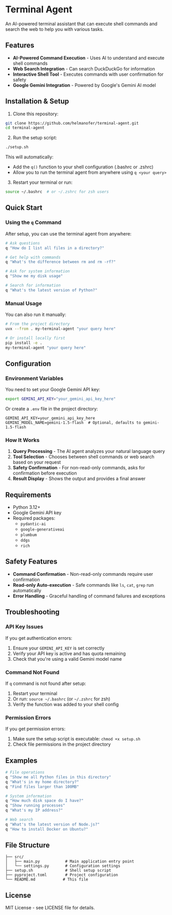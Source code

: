 # Terminal Agent

An AI-powered terminal assistant that can execute shell commands and search the web to help you with various tasks.

## Features

- **AI-Powered Command Execution** - Uses AI to understand and execute shell commands
- **Web Search Integration** - Can search DuckDuckGo for information
- **Interactive Shell Tool** - Executes commands with user confirmation for safety
- **Google Gemini Integration** - Powered by Google's Gemini AI model

## Installation & Setup

1. Clone this repository:
```bash
git clone https://github.com/helmanofer/terminal-agent.git
cd terminal-agent
```

2. Run the setup script:
```bash
./setup.sh
```

This will automatically:
- Add the `q()` function to your shell configuration (.bashrc or .zshrc)
- Allow you to run the terminal agent from anywhere using `q <your query>`

3. Restart your terminal or run:
```bash
source ~/.bashrc  # or ~/.zshrc for zsh users
```

## Quick Start

### Using the `q` Command

After setup, you can use the terminal agent from anywhere:

```bash
# Ask questions
q "How do I list all files in a directory?"

# Get help with commands  
q "What's the difference between rm and rm -rf?"

# Ask for system information
q "Show me my disk usage"

# Search for information
q "What's the latest version of Python?"
```

### Manual Usage

You can also run it manually:

```bash
# From the project directory
uvx --from . my-terminal-agent "your query here"

# Or install locally first
pip install -e .
my-terminal-agent "your query here"
```

## Configuration

### Environment Variables

You need to set your Google Gemini API key:

```bash
export GEMINI_API_KEY="your_gemini_api_key_here"
```

Or create a `.env` file in the project directory:

```
GEMINI_API_KEY=your_gemini_api_key_here
GEMINI_MODEL_NAME=gemini-1.5-flash  # Optional, defaults to gemini-1.5-flash
```

### How It Works

1. **Query Processing** - The AI agent analyzes your natural language query
2. **Tool Selection** - Chooses between shell commands or web search based on your request
3. **Safety Confirmation** - For non-read-only commands, asks for confirmation before execution
4. **Result Display** - Shows the output and provides a final answer

## Requirements

- Python 3.12+
- Google Gemini API key
- Required packages:
  - `pydantic-ai`
  - `google-generativeai`
  - `plumbum`
  - `ddgs`
  - `rich`

## Safety Features

- **Command Confirmation** - Non-read-only commands require user confirmation
- **Read-only Auto-execution** - Safe commands like `ls`, `cat`, `grep` run automatically
- **Error Handling** - Graceful handling of command failures and exceptions

## Troubleshooting

### API Key Issues

If you get authentication errors:

1. Ensure your `GEMINI_API_KEY` is set correctly
2. Verify your API key is active and has quota remaining
3. Check that you're using a valid Gemini model name

### Command Not Found

If `q` command is not found after setup:

1. Restart your terminal
2. Or run: `source ~/.bashrc` (or `~/.zshrc` for zsh)
3. Verify the function was added to your shell config

### Permission Errors

If you get permission errors:

1. Make sure the setup script is executable: `chmod +x setup.sh`
2. Check file permissions in the project directory

## Examples

```bash
# File operations
q "Show me all Python files in this directory"
q "What's in my home directory?"
q "Find files larger than 100MB"

# System information  
q "How much disk space do I have?"
q "Show running processes"
q "What's my IP address?"

# Web search
q "What's the latest version of Node.js?"
q "How to install Docker on Ubuntu?"
```

## File Structure

```
├── src/
│   ├── main.py           # Main application entry point
│   └── settings.py       # Configuration settings
├── setup.sh              # Shell setup script
├── pyproject.toml        # Project configuration
└── README.md            # This file
```

## License

MIT License - see LICENSE file for details.